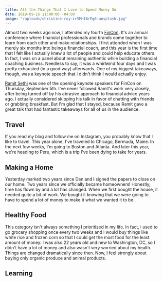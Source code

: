 ```yaml
---
title: All the Things That I Love to Spend Money On
date: 2019-09-16 11:00:00 -04:00
image: "/uploads/christine-roy-ir5MHI6rPg0-unsplash.jpg"
---
```


Almost two weeks ago now, I attended my fourth [FinCon](https://finconexpo.com/). It's an annual conference where financial professionals and brands come together to learn from each other and make relationships. I first attended when I was merely six months into being a financial coach, and this year is the first time that I felt like I actually knew a lot of people and could help educate others. In fact, I was on a panel about remaining authentic while building a financial coaching business. Needless to say, it was a whirlwind four days and I was pretty exhausted (in a good way) afterwards. One of my biggest takeaways, though, was a keynote speech that I didn't think I would actually enjoy.

[Ramit Sethi](https://www.iwillteachyoutoberich.com/) was one of the opening keynote speakers for FinCon on Thursday, September 5th. I've never followed Ramit's work very closely, after being turned off by his abrasive approach to financial advice years ago. I actually considered skipping his talk in favor of chatting with friends or grabbing breakfast. But I'm glad that I stayed, because Ramit gave a great talk that had fantastic takeaways for all of us in the audience.

## Travel

If you read my blog and follow me on Instagram, you probably know that I like to travel. This year alone, I've traveled to Chicago, Bermuda, Maine. In the next few weeks, I'm going to Boston and Atlanta. And later this year, we're heading to Peru, which is a trip I've been dying to take for years.

## Making a Home

Yesterday marked two years since Dan and I signed the papers to close on our home. Two years since we officially became homeowners! Honestly, time has flown by and a lot has changed. When we first bought the house, it needed quite a bit of work. We bought it knowing that we were going to have to spend a lot of money to make it what we wanted it to be

## Healthy Food

This category isn't always something I prioritized in my life. In fact, I used to go grocery shopping once every two weeks and I would buy things like white rice and frozen corn so that I could get the most food for the least amount of money. I was also 22 years old and new to Washington, DC, so I didn't have a lot of money and also wasn't very worried about my health. Things are changed dramatically since then. Now, I feel strongly about buying only organic produce and animal products. 

## Learning